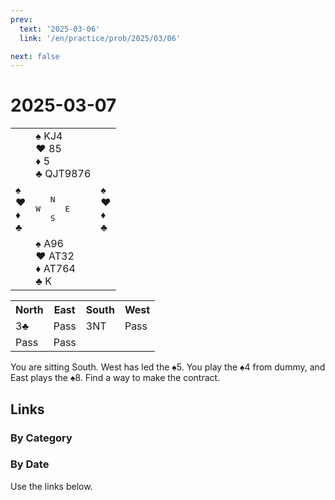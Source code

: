 ```yaml
---
prev:
  text: '2025-03-06'
  link: '/en/practice/prob/2025/03/06'

next: false
---
```


# 2025-03-07

<table class="deal">
	<tr>
		<td></td>
		<td>♠ KJ4<br>♥ 85<br>♦ 5<br>♣ QJT9876</td>
		<td></td>
	</tr>
	<tr>
		<td>♠ <br>♥ <br>♦ <br>♣ </td>
		<td><pre>   N<br>W     E<br>   S</pre></td>
		<td>♠ <br>♥ <br>♦ <br>♣ </td>
	</tr>
	<tr>
		<td></td>
		<td>♠ A96<br>♥ AT32<br>♦ AT764<br>♣ K</td>
		<td></td>
	</tr>
</table>

<table class="auction">
	<tr>
		<th>North</th>
		<th>East</th>
		<th>South</th>
		<th>West</th>
	</tr>
	<tr>
		<td>3♣</td>
		<td>Pass</td>
		<td>3NT</td>
		<td>Pass</td>
	</tr>
	<tr>
		<td>Pass</td>
		<td>Pass</td>
		<td></td>
		<td></td>
	</tr>
</table>

You are sitting South. West has led the ♠5. You play the ♠4 from dummy, and East plays the ♠8. Find a way to make the contract.

## Links

[<Badge type="tip" text="Check Solution"/>](/en/learning/prob/2025/03/07)

### By Category

[<Badge type="tip" text="<--"/>](/en/practice/prob/2025/03/06)
[<Badge type="tip" text="Calendar"/>](/en/practice/calendar/2025/03)
[<Badge type="info" text="-->"/>](/en/practice/prob/2025/03/07#links)

### By Date

Use the links below.